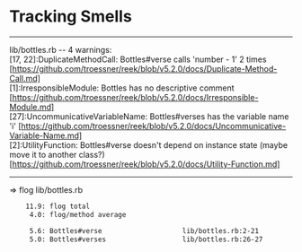 # Tracking Smells

---
lib/bottles.rb -- 4 warnings: <br />
  [17, 22]:DuplicateMethodCall: Bottles#verse calls 'number - 1' 2 times [https://github.com/troessner/reek/blob/v5.2.0/docs/Duplicate-Method-Call.md] <br />
  [1]:IrresponsibleModule: Bottles has no descriptive comment [https://github.com/troessner/reek/blob/v5.2.0/docs/Irresponsible-Module.md] <br />
  [27]:UncommunicativeVariableName: Bottles#verses has the variable name 'i' [https://github.com/troessner/reek/blob/v5.2.0/docs/Uncommunicative-Variable-Name.md] <br />
  [2]:UtilityFunction: Bottles#verse doesn't depend on instance state (maybe move it to another class?) [https://github.com/troessner/reek/blob/v5.2.0/docs/Utility-Function.md] <br />

--- 
⇒  flog lib/bottles.rb <br />
```bash
    11.9: flog total
     4.0: flog/method average

     5.6: Bottles#verse                    lib/bottles.rb:2-21
     5.0: Bottles#verses                   lib/bottles.rb:26-27
 ```

